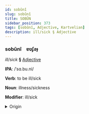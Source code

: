 ```yaml
---
id: sobûnî
slug: sobûnî
title: SOBÛN
sidebar_position: 373
tags: [sobûnî, Adjective, Kartvelian]
description: ill/sick § Adjective
---
```


### sobûnî&emsp;<span kind="abugida">ɐʋʄƨɟ</span>

*ill/sick* **§** [Adjective](../../tags/Adjective)

**IPA**: /ˈsɑ.bu.ni/

**Verb**: to be ill/sick

**Noun**: illness/sickness

**Modifier**: ill/sick

<details>
    <summary>Origin</summary>
    Laz ზაბუნი zabuni /zabuni/<br/>
    <em>Kartvelian Language Family</em>
</details>